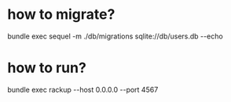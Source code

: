 # how to migrate?
bundle exec sequel -m ./db/migrations sqlite://db/users.db --echo

# how to run?
bundle exec rackup --host 0.0.0.0 --port 4567